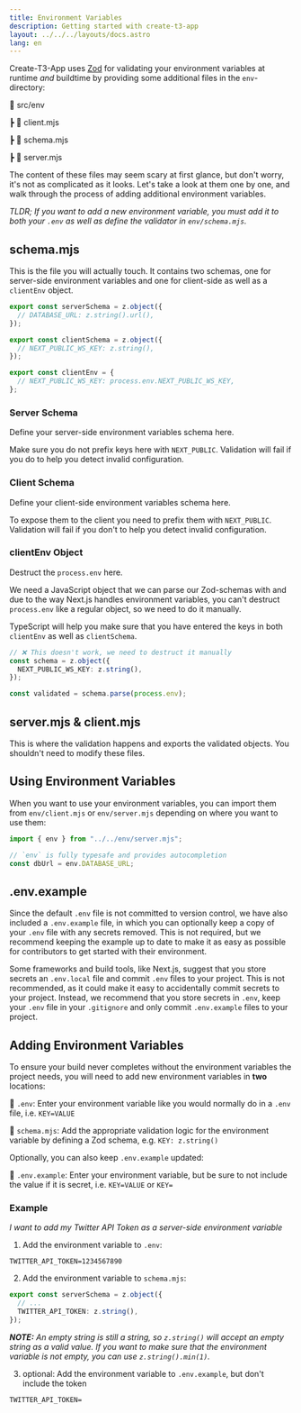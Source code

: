 ```yaml
---
title: Environment Variables
description: Getting started with create-t3-app
layout: ../../../layouts/docs.astro
lang: en
---
```


Create-T3-App uses [Zod](https://github.com/colinhacks/zod) for validating your environment variables at runtime _and_ buildtime by providing some additional files in the `env`-directory:

📁 src/env

┣ 📄 client.mjs

┣ 📄 schema.mjs

┣ 📄 server.mjs

The content of these files may seem scary at first glance, but don't worry, it's not as complicated as it looks. Let's take a look at them one by one, and walk through the process of adding additional environment variables.

_TLDR; If you want to add a new environment variable, you must add it to both your `.env` as well as define the validator in `env/schema.mjs`._

## schema.mjs

This is the file you will actually touch. It contains two schemas, one for server-side environment variables and one for client-side as well as a `clientEnv` object.

```ts:env/schema.mjs
export const serverSchema = z.object({
  // DATABASE_URL: z.string().url(),
});

export const clientSchema = z.object({
  // NEXT_PUBLIC_WS_KEY: z.string(),
});

export const clientEnv = {
  // NEXT_PUBLIC_WS_KEY: process.env.NEXT_PUBLIC_WS_KEY,
};
```

### Server Schema

Define your server-side environment variables schema here.

Make sure you do not prefix keys here with `NEXT_PUBLIC`. Validation will fail if you do to help you detect invalid configuration.

### Client Schema

Define your client-side environment variables schema here.

To expose them to the client you need to prefix them with `NEXT_PUBLIC`. Validation will fail if you don't to help you detect invalid configuration.

### clientEnv Object

Destruct the `process.env` here.

We need a JavaScript object that we can parse our Zod-schemas with and due to the way Next.js handles environment variables, you can't destruct `process.env` like a regular object, so we need to do it manually.

TypeScript will help you make sure that you have entered the keys in both `clientEnv` as well as `clientSchema`.

```ts
// ❌ This doesn't work, we need to destruct it manually
const schema = z.object({
  NEXT_PUBLIC_WS_KEY: z.string(),
});

const validated = schema.parse(process.env);
```

## server.mjs & client.mjs

This is where the validation happens and exports the validated objects. You shouldn't need to modify these files.

## Using Environment Variables

When you want to use your environment variables, you can import them from `env/client.mjs` or `env/server.mjs` depending on where you want to use them:

```ts:pages/api/hello.ts
import { env } from "../../env/server.mjs";

// `env` is fully typesafe and provides autocompletion
const dbUrl = env.DATABASE_URL;
```

## .env.example

Since the default `.env` file is not committed to version control, we have also included a `.env.example` file, in which you can optionally keep a copy of your `.env` file with any secrets removed. This is not required, but we recommend keeping the example up to date to make it as easy as possible for contributors to get started with their environment.

Some frameworks and build tools, like Next.js, suggest that you store secrets an `.env.local` file and commit `.env` files to your project. This is not recommended, as it could make it easy to accidentally commit secrets to your project. Instead, we recommend that you store secrets in `.env`, keep your `.env` file in your `.gitignore` and only commit `.env.example` files to your project.

## Adding Environment Variables

To ensure your build never completes without the environment variables the project needs, you will need to add new environment variables in **two** locations:

📄 `.env`: Enter your environment variable like you would normally do in a `.env` file, i.e. `KEY=VALUE`

📄 `schema.mjs`: Add the appropriate validation logic for the environment variable by defining a Zod schema, e.g. `KEY: z.string()`

Optionally, you can also keep `.env.example` updated:

📄 `.env.example`: Enter your environment variable, but be sure to not include the value if it is secret, i.e. `KEY=VALUE` or `KEY=`

### Example

_I want to add my Twitter API Token as a server-side environment variable_

1. Add the environment variable to `.env`:

```
TWITTER_API_TOKEN=1234567890
```

2. Add the environment variable to `schema.mjs`:

```ts
export const serverSchema = z.object({
  // ...
  TWITTER_API_TOKEN: z.string(),
});
```

_**NOTE:** An empty string is still a string, so `z.string()` will accept an empty string as a valid value. If you want to make sure that the environment variable is not empty, you can use `z.string().min(1)`._

3. optional: Add the environment variable to `.env.example`, but don't include the token

```
TWITTER_API_TOKEN=
```
